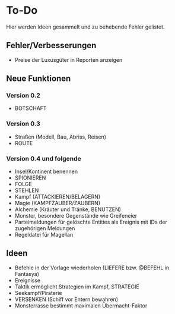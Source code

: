 # To-Do

Hier werden Ideen gesammelt und zu behebende Fehler gelistet.

## Fehler/Verbesserungen

- Preise der Luxusgüter in Reporten anzeigen

## Neue Funktionen

### Version 0.2

- BOTSCHAFT

### Version 0.3

- Straßen (Modell, Bau, Abriss, Reisen)
- ROUTE

### Version 0.4 und folgende

- Insel/Kontinent benennen
- SPIONIEREN
- FOLGE
- STEHLEN
- Kampf (ATTACKIEREN/BELAGERN)
- Magie (KAMPFZAUBER/ZAUBERN)
- Alchemie (Kräuter und Tränke, BENUTZEN)
- Monster, besondere Gegenstände wie Greifeneier
- Parteimeldungen für gelöschte Entities als Ereignis mit IDs der zugehörigen
  Meldungen
- Regeldatei für Magellan

## Ideen

- Befehle in der Vorlage wiederholen (LIEFERE bzw. @BEFEHL in Fantasya)
- Ereignisse
- Taktik ermöglicht Strategien im Kampf, STRATEGIE
- Seekampf/Piraterie
- VERSENKEN (Schiff vor Entern bewahren)
- Monsterrasse bestimmt maximalen Übermacht-Faktor

